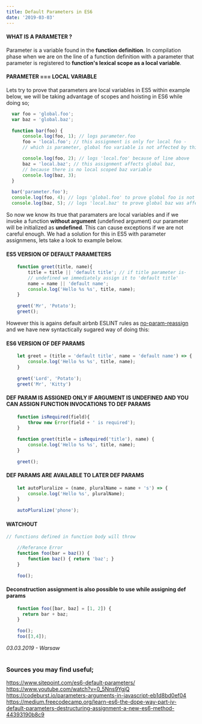 ```yaml
---
title: Default Parameters in ES6
date: '2019-03-03'
---
```



#### **WHAT IS A PARAMETER ?**
Parameter is a variable found in the **function definition**.
In compilation phase when we are on the line of a function definition with a parameter 
that parameter is registered to **function's lexical scope as a local variable**.

#### PARAMETER === LOCAL VARIABLE
Lets try to prove that parameters are local variables in ES5 within example below, we will be taking advantage of scopes and hoisting in ES6 while doing so;
  ```js
    var foo = 'global.foo';
    var baz = 'global.baz';
    
    function bar(foo) {
        console.log(foo, 1); // logs parameter.foo
        foo = 'local.foo'; // this assignment is only for local foo -
        // which is parameter, global foo variable is not affected by this

        console.log(foo, 2); // logs 'local.foo' because of line above
        baz = 'local.baz'; // this assignment affects global baz,
        // because there is no local scoped baz variable
        console.log(baz, 3);
    }
    
    bar('parameter.foo');
    console.log(foo, 4); // logs 'global.foo' to prove global foo is not affected
    console.log(baz, 5); // logs 'local.baz' to prove global baz was affected
```
So now we know its true that paramaters are local variables and if we invoke a function **without argument** (undefined argument) 
our parameter will be initialized as **undefined**. This can cause exceptions if we are not careful enough. We had a solution for this in ES5 with parameter assignmens, lets take a look to example below.


#### ES5 VERSION OF DEFAULT PARAMETERS
```js
    function greet(title, name){
        title = title || 'default title'; // if title parameter is-
        // undefined we immediately assign it to 'default title'
	    name = name || 'default name';
        console.log('Hello %s %s', title, name);
    }
    
    greet('Mr', 'Potato');
    greet();
```

However this is agains default airbnb ESLINT rules as [no-param-reassign](https://eslint.org/docs/rules/no-param-reassign) and we have new syntactically sugared way of doing this:

#### ES6 VERSION OF DEF PARAMS
```js
    let greet = (title = 'default title', name = 'default name') => {
        console.log('Hello %s %s', title, name);
    }
    
    greet('Lord', 'Potato');
    greet('Mr', 'Kitty')
```
#### DEF PARAM IS ASSIGNED ONLY IF ARGUMENT IS UNDEFINED  AND YOU CAN ASSIGN FUNCTION INVOCATIONS TO DEF PARAMS
```jsx
    function isRequired(field){
        throw new Error(field + ' is required');
    }
    
    function greet(title = isRequired('title'), name) {
        console.log('Hello %s %s', title, name);
    }
    
    greet();
```
#### DEF PARAMS ARE AVAILABLE TO LATER DEF PARAMS
```jsx
    let autoPluralize = (name, pluralName = name + 's') => {
        console.log('Hello %s', pluralName);
    }
    
    autoPluralize('phone');
```
#### WATCHOUT 
```jsx
// functions defined in function body will throw

    //Referance Error
    function foo(bar = baz()) {
	    function baz() { return 'baz'; }
    }
        
    foo();
```


#### Deconstruction assignment is also possible to use while assigning def params
```jsx
    function foo([bar, baz] = [1, 2]) { 
      return bar + baz; 
    }
    
    foo();
    foo([3,4]);
```

*03.03.2019 - Warsaw*
# 
### Sources you may find useful;
https://www.sitepoint.com/es6-default-parameters/<br/>
https://www.youtube.com/watch?v=0_5Nns9YgjQ<br/>
https://codeburst.io/parameters-arguments-in-javascript-eb1d8bd0ef04<br/>
https://medium.freecodecamp.org/learn-es6-the-dope-way-part-iv-default-parameters-destructuring-assignment-a-new-es6-method-44393190b8c9